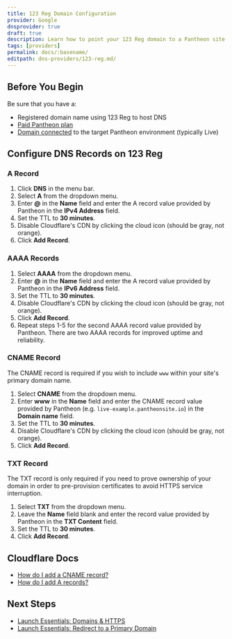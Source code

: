 ```yaml
---
title: 123 Reg Domain Configuration
provider: Google
dnsprovider: true
draft: true
description: Learn how to point your 123 Reg domain to a Pantheon site.
tags: [providers]
permalink: docs/:basename/
editpath: dns-providers/123-reg.md/
---
```

## Before You Begin
Be sure that you have a:


- Registered domain name using 123 Reg to host DNS
- [Paid Pantheon plan](/docs/guides/launch/plans/)
- [Domain connected](/docs/guides/launch/domains/) to the target Pantheon environment (typically Live)

## Configure DNS Records on 123 Reg
### A Record
1. Click **DNS** in the menu bar.
2. Select **A** from the dropdown menu.
4. Enter **@** in the **Name** field and enter the A record value provided by Pantheon in the **IPv4 Address** field.
5. Set the TTL to **30 minutes**.
6. Disable Cloudflare's CDN by clicking the cloud icon (should be gray, not orange).
6. Click **Add Record**.

### AAAA Records
1. Select **AAAA** from the dropdown menu.
2. Enter **@** in the **Name** field and enter the A record value provided by Pantheon in the **IPv6 Address** field.
3. Set the TTL to **30 minutes**.
4. Disable Cloudflare's CDN by clicking the cloud icon (should be gray, not orange).
5. Click **Add Record**.
6. Repeat steps 1-5 for the second AAAA record value provided by Pantheon. There are two AAAA records for improved uptime and reliability.

### CNAME Record
The CNAME record is required if you wish to include `www` within your site's primary domain name.

1. Select **CNAME** from the dropdown menu.
2. Enter **www** in the **Name** field and enter the CNAME record value provided by Pantheon (e.g. `live-example.pantheonsite.io`) in the **Domain name** field.
3. Set the TTL to **30 minutes**.
4. Disable Cloudflare's CDN by clicking the cloud icon (should be gray, not orange).
5. Click **Add Record**.

### TXT Record
The TXT record is only required if you need to prove ownership of your domain in order to pre-provision certificates to avoid HTTPS service interruption.

1. Select **TXT** from the dropdown menu.
2. Leave the **Name** field blank and enter the record value provided by Pantheon in the **TXT Content** field.
3. Set the TTL to **30 minutes**.
4. Click **Add Record**.

## Cloudflare Docs

* [How do I add a CNAME record?](https://support.cloudflare.com/hc/en-us/articles/200169046-How-do-I-add-a-CNAME-record-)
* [How do I add A records?](https://support.cloudflare.com/hc/en-us/articles/200169096-How-do-I-add-A-records-)

## Next Steps

* [Launch Essentials: Domains & HTTPS](/docs/guides/launch/domains/)
* [Launch Essentials: Redirect to a Primary Domain](/docs/guides/launch/redirects/)
